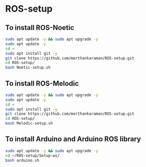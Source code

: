 # ROS-setup
 
## To install ROS-Noetic

```bash
sudo apt update -y && sudo apt upgrade -y
sudo apt update -y
cd ~
sudo apt install git -y
git clone https://github.com/merthankaraman/ROS-setup.git
cd ROS-setup/
bash Noetic-setup.sh
```

## To install ROS-Melodic

```bash
sudo apt update -y && sudo apt upgrade -y
sudo apt update -y
cd ~
sudo apt install git -y
git clone https://github.com/merthankaraman/ROS-setup.git
cd ROS-setup/
bash Melodic-setup.sh
```
## To install Arduino and Arduino ROS library

```bash
sudo apt update -y && sudo apt upgrade -y
cd ~/ROS-setup/Setup-ws/
bash arduino.sh
```
